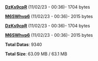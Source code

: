 [**DzKs9cpR**](/data/DzKs9cpR.txt) (11/02/23 - 00:36)- 1704 bytes

[**M6SWhvp6**](/data/M6SWhvp6.txt) (11/02/23 - 00:36)- 2015 bytes

[**DzKs9cpR**](/data/DzKs9cpR.txt) (11/02/23 - 00:36)- 1704 bytes

[**M6SWhvp6**](/data/M6SWhvp6.txt) (11/02/23 - 00:36)- 2015 bytes

**Total Datas**: 9340

**Total Size**: 63.09 MB / 63.1 MB